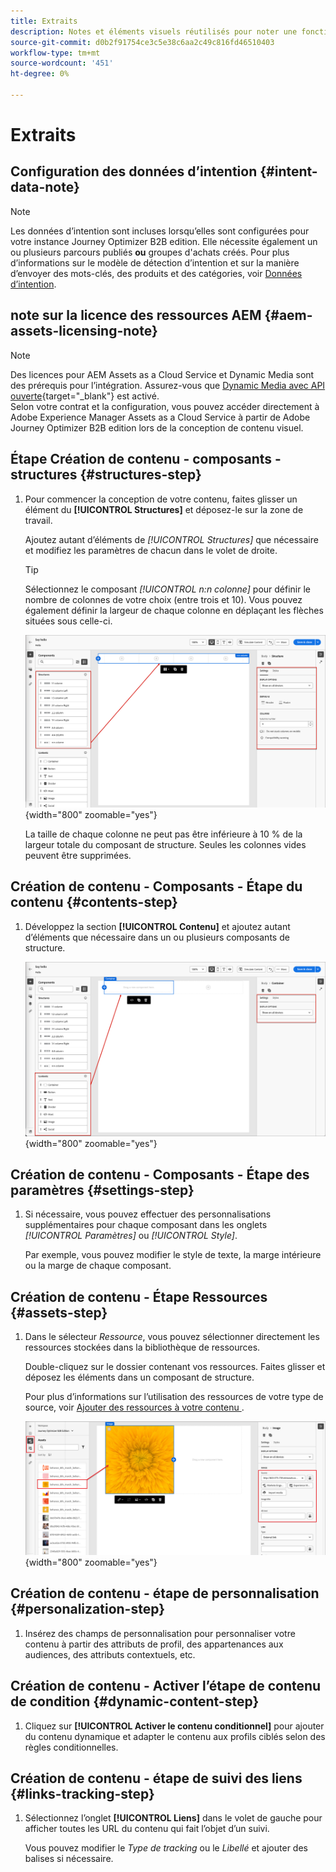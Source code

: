 ```yaml
---
title: Extraits
description: Notes et éléments visuels réutilisés pour noter une fonctionnalité ou une page s’appliquant à une édition spécifique
source-git-commit: d0b2f91754ce3c5e38c6aa2c49c816fd46510403
workflow-type: tm+mt
source-wordcount: '451'
ht-degree: 0%

---
```


# Extraits

<!-- Content authoring steps for reuse -->

## Configuration des données d’intention {#intent-data-note}

>[!NOTE]
>
>Les données d’intention sont incluses lorsqu’elles sont configurées pour votre instance Journey Optimizer B2B edition. Elle nécessite également un ou plusieurs parcours publiés **ou** groupes d&#39;achats créés. Pour plus d’informations sur le modèle de détection d’intention et sur la manière d’envoyer des mots-clés, des produits et des catégories, voir [Données d’intention](../user/admin/intent-data.md).

## note sur la licence des ressources AEM {#aem-assets-licensing-note}

>[!NOTE]
>
>Des licences pour AEM Assets as a Cloud Service et Dynamic Media sont des prérequis pour l’intégration. Assurez-vous que [Dynamic Media avec API ouverte](https://experienceleague.adobe.com/en/docs/experience-manager-cloud-service/content/assets/dynamicmedia/dynamic-media-open-apis/dynamic-media-open-apis-overview){target="_blank"} est activé.<br/>
>Selon votre contrat et la configuration, vous pouvez accéder directement à Adobe Experience Manager Assets as a Cloud Service à partir de Adobe Journey Optimizer B2B edition lors de la conception de contenu visuel.

## Étape Création de contenu - composants - structures {#structures-step}

1. Pour commencer la conception de votre contenu, faites glisser un élément du **[!UICONTROL Structures]** et déposez-le sur la zone de travail.

   Ajoutez autant d’éléments de _[!UICONTROL Structures]_ que nécessaire et modifiez les paramètres de chacun dans le volet de droite.

   >[!TIP]
   >
   >Sélectionnez le composant _[!UICONTROL n:n colonne]_ pour définir le nombre de colonnes de votre choix (entre trois et 10). Vous pouvez également définir la largeur de chaque colonne en déplaçant les flèches situées sous celle-ci.

   ![Faites glisser une structure sur la zone de travail et ajustez les paramètres](../assets/content-design-shared/content-design-add-structure.png){width="800" zoomable="yes"}

   La taille de chaque colonne ne peut pas être inférieure à 10 % de la largeur totale du composant de structure. Seules les colonnes vides peuvent être supprimées.

## Création de contenu - Composants - Étape du contenu {#contents-step}

1. Développez la section **[!UICONTROL Contenu]** et ajoutez autant d’éléments que nécessaire dans un ou plusieurs composants de structure.

   ![Faites glisser un élément de contenu sur la zone de travail et ajustez les paramètres](../assets/content-design-shared/content-design-add-content.png){width="800" zoomable="yes"}
   <!--
   reference to the contents elements--->

## Création de contenu - Composants - Étape des paramètres {#settings-step}

1. Si nécessaire, vous pouvez effectuer des personnalisations supplémentaires pour chaque composant dans les onglets _[!UICONTROL Paramètres]_ ou _[!UICONTROL Style]_.

   Par exemple, vous pouvez modifier le style de texte, la marge intérieure ou la marge de chaque composant.

## Création de contenu - Étape Ressources {#assets-step}

1. Dans le sélecteur _Ressource_, vous pouvez sélectionner directement les ressources stockées dans la bibliothèque de ressources.

   Double-cliquez sur le dossier contenant vos ressources. Faites glisser et déposez les éléments dans un composant de structure.

   Pour plus d’informations sur l’utilisation des ressources de votre type de source, voir [ Ajouter des ressources à votre contenu ](../user/content/assets-overview.md#use-assets-for-content-authoring).

   ![Faites glisser une ressource Marketo Engage sur la zone de travail et ajustez les paramètres](../assets/content-design-shared/content-design-add-asset.png){width="800" zoomable="yes"}

## Création de contenu - étape de personnalisation {#personalization-step}

1. Insérez des champs de personnalisation pour personnaliser votre contenu à partir des attributs de profil, des appartenances aux audiences, des attributs contextuels, etc.

## Création de contenu - Activer l’étape de contenu de condition {#dynamic-content-step}

1. Cliquez sur **[!UICONTROL Activer le contenu conditionnel]** pour ajouter du contenu dynamique et adapter le contenu aux profils ciblés selon des règles conditionnelles.

## Création de contenu - étape de suivi des liens {#links-tracking-step}

1. Sélectionnez l’onglet **[!UICONTROL Liens]** dans le volet de gauche pour afficher toutes les URL du contenu qui fait l’objet d’un suivi.

   Vous pouvez modifier le _Type de tracking_ ou le _Libellé_ et ajouter des balises si nécessaire.
